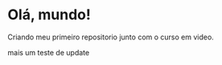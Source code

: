 # Olá, mundo!
 Criando meu primeiro repositorio junto com o curso em video.
 
 mais um teste de update
